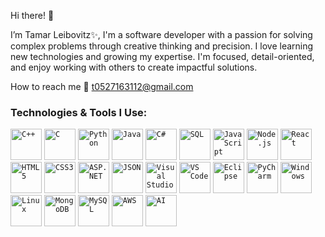 Hi there! 👋

I’m Tamar Leibovitz✨, 
I'm a software developer with a passion for solving complex problems through creative thinking and precision. I love learning new technologies and growing my expertise. I'm focused, detail-oriented, and enjoy working with others to create impactful solutions.


How to reach me 📧 t0527163112@gmail.com

### Technologies & Tools I Use:
<code><img width="50" src="https://cdn.jsdelivr.net/gh/devicons/devicon/icons/cplusplus/cplusplus-original.svg" title="C++"/></code>
<code><img width="50" src="https://cdn.jsdelivr.net/gh/devicons/devicon/icons/c/c-original.svg" title="C"/></code>
<code><img width="50" src="https://cdn.jsdelivr.net/gh/devicons/devicon/icons/python/python-original.svg" title="Python"/></code>
<code><img width="50" src="https://cdn.jsdelivr.net/gh/devicons/devicon/icons/java/java-original.svg" title="Java"/></code>
<code><img width="50" src="https://cdn.jsdelivr.net/gh/devicons/devicon/icons/csharp/csharp-original.svg" title="C#"/></code>
<code><img width="50" src="https://cdn.jsdelivr.net/gh/devicons/devicon/icons/mysql/mysql-original.svg" title="SQL"/></code>
<code><img width="50" src="https://cdn.jsdelivr.net/gh/devicons/devicon/icons/javascript/javascript-original.svg" title="JavaScript"/></code>
<code><img width="50" src="https://cdn.jsdelivr.net/gh/devicons/devicon/icons/nodejs/nodejs-original.svg" title="Node.js"/></code>
<code><img width="50" src="https://cdn.jsdelivr.net/gh/devicons/devicon/icons/react/react-original.svg" title="React"/></code>
<code><img width="50" src="https://cdn.jsdelivr.net/gh/devicons/devicon/icons/html5/html5-original.svg" title="HTML5"/></code>
<code><img width="50" src="https://cdn.jsdelivr.net/gh/devicons/devicon/icons/css3/css3-original.svg" title="CSS3"/></code>
<code><img width="50" src="https://cdn.jsdelivr.net/gh/devicons/devicon/icons/dot-net/dot-net-original.svg" title="ASP.NET"/></code>
<code><img width="50" src="https://cdn.jsdelivr.net/gh/devicons/devicon/icons/json/json-original.svg" title="JSON"/></code>
<code><img width="50" src="https://cdn.jsdelivr.net/gh/devicons/devicon/icons/visualstudio/visualstudio-plain.svg" title="Visual Studio"/></code>
<code><img width="50" src="https://cdn.jsdelivr.net/gh/devicons/devicon/icons/vscode/vscode-original.svg" title="VS Code"/></code>
<code><img width="50" src="https://cdn.jsdelivr.net/gh/devicons/devicon/icons/eclipse/eclipse-original.svg" title="Eclipse"/></code>
<code><img width="50" src="https://cdn.jsdelivr.net/gh/devicons/devicon/icons/pycharm/pycharm-original.svg" title="PyCharm"/></code>
<code><img width="50" src="https://cdn.jsdelivr.net/gh/devicons/devicon/icons/windows8/windows8-original.svg" title="Windows"/></code>
<code><img width="50" src="https://cdn.jsdelivr.net/gh/devicons/devicon/icons/linux/linux-original.svg" title="Linux"/></code>
<code><img width="50" src="https://cdn.jsdelivr.net/gh/devicons/devicon/icons/mongodb/mongodb-original.svg" title="MongoDB"/></code>
<code><img width="50" src="https://cdn.jsdelivr.net/gh/devicons/devicon/icons/mysql/mysql-original-wordmark.svg" title="MySQL"/></code>
<code><img width="50" src="https://cdn.jsdelivr.net/gh/devicons/devicon/icons/amazonwebservices/amazonwebservices-original.svg" title="AWS"/></code>
<code><img width="50" src="https://cdn.jsdelivr.net/gh/devicons/devicon/icons/tensorflow/tensorflow-original.svg" title="AI"/></code>
